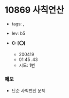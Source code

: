 # 10869 사칙연산
 - tags: ,
 - lev: b5

- **C: [:o:]**
  - 200419
  - 01:45 .43
  - 시도: 1번

### 메모
 - 단순 사칙연산 문제

